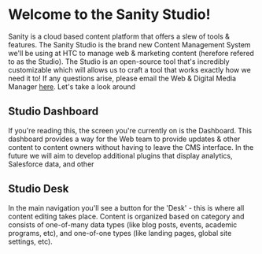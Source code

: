 # Welcome to the Sanity Studio!

Sanity is a cloud based content platform that offers a slew of tools & features. The Sanity Studio is the brand new Content Management System we'll be using at HTC to manage web & marketing content (herefore refered to as the Studio). The Studio is an open-source tool that's incredibly customizable which will allows us to craft a tool that works exactly how we need it to! If any questions arise, please email the Web & Digital Media Manager [here](mailto:jacob.stordahl@hennepintech.edu). Let's take a look around

## Studio Dashboard

If you're reading this, the screen you're currently on is the Dashboard. This dashboard provides a way for the Web team to provide updates & other content to content owners without having to leave the CMS interface. In the future we will aim to develop additional plugins that display analytics, Salesforce data, and other

## Studio Desk

In the main navigation you'll see a button for the 'Desk' - this is where all content editing takes place. Content is organized based on category and consists of one-of-many data types (like blog posts, events, academic programs, etc), and one-of-one types (like landing pages, global site settings, etc).
